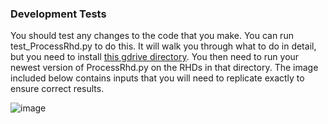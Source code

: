 ### Development Tests

You should test any changes to the code that you make. You can run test_ProcessRhd.py to do this. It will walk you through what to do in detail, but you need to install [this gdrive directory](https://drive.google.com/drive/folders/1co9X7UL66yczM1iGRlUCzbRB__GyKmRH?usp=sharing). You then need to run your newest version of ProcessRhd.py on the RHDs in that directory. The image included below contains inputs that you will need to replicate exactly to ensure correct results.

![image](https://github.com/bainro/mcn_ephys/assets/31903812/3b5c0e4d-412f-4bee-8a43-2d9527a59717)
